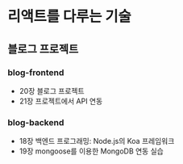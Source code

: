 # **리액트를 다루는 기술**

## 블로그 프로젝트

### **blog-frontend**

- 20장 블로그 프로젝트
- 21장 프로젝트에서 API 연동

### **blog-backend**

- 18장 백엔드 프로그래밍: Node.js의 Koa 프레임워크
- 19장 mongoose를 이용한 MongoDB 연동 실습